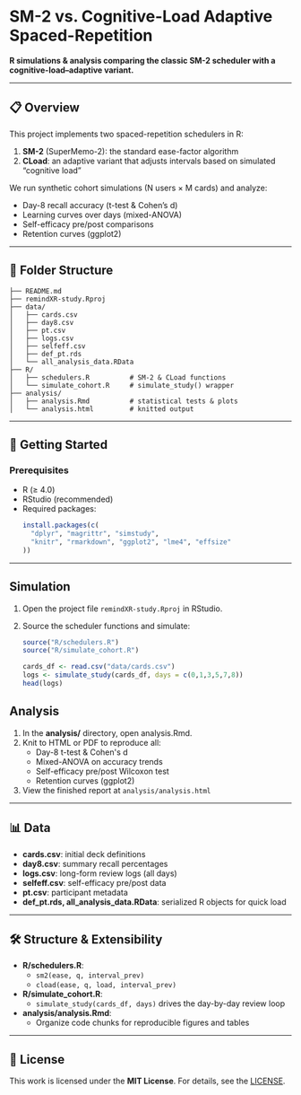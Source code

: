 # SM-2 vs. Cognitive-Load Adaptive Spaced-Repetition

**R simulations & analysis comparing the classic SM-2 scheduler with a cognitive-load–adaptive variant.**

---

## 📋 Overview

This project implements two spaced-repetition schedulers in R:

1. **SM-2** (SuperMemo-2): the standard ease-factor algorithm  
2. **CLoad**: an adaptive variant that adjusts intervals based on simulated “cognitive load”

We run synthetic cohort simulations (N users × M cards) and analyze:
- Day-8 recall accuracy (t-test & Cohen’s d)  
- Learning curves over days (mixed-ANOVA)  
- Self-efficacy pre/post comparisons  
- Retention curves (ggplot2)

---

## 📂 Folder Structure

    ├── README.md
    ├── remindXR-study.Rproj
    ├── data/
    │   ├── cards.csv
    │   ├── day8.csv
    │   ├── pt.csv
    │   ├── logs.csv
    │   ├── selfeff.csv
    │   ├── def_pt.rds
    │   └── all_analysis_data.RData
    ├── R/
    │   ├── schedulers.R          # SM-2 & CLoad functions
    │   └── simulate_cohort.R     # simulate_study() wrapper
    ├── analysis/
    │   ├── analysis.Rmd          # statistical tests & plots
    │   └── analysis.html         # knitted output


---

## 🚀 Getting Started

### Prerequisites

- R (≥ 4.0)  
- RStudio (recommended)  
- Required packages:
  ```r
  install.packages(c(
    "dplyr", "magrittr", "simstudy",
    "knitr", "rmarkdown", "ggplot2", "lme4", "effsize"
  ))

---

## Simulation
1. Open the project file `remindXR-study.Rproj` in RStudio.
2. Source the scheduler functions and simulate:

    ```r
    source("R/schedulers.R")
    source("R/simulate_cohort.R")

    cards_df <- read.csv("data/cards.csv")
    logs <- simulate_study(cards_df, days = c(0,1,3,5,7,8))
    head(logs)

## Analysis
1. In the **analysis/** directory, open analysis.Rmd.
2. Knit to HTML or PDF to reproduce all:
    - Day-8 t-test & Cohen's d
    - Mixed-ANOVA on accuracy trends
    - Self-efficacy pre/post Wilcoxon test
    - Retention curves (ggplot2)
3. View the finished report at `analysis/analysis.html`

---

## 📊 Data
- **cards.csv**: initial deck definitions
- **day8.csv**: summary recall percentages
- **logs.csv**: long-form review logs (all days)
- **selfeff.csv**: self-efficacy pre/post data
- **pt.csv**: participant metadata
- **def_pt.rds, all_analysis_data.RData**: serialized R objects for quick load

---

## 🛠️ Structure & Extensibility
- **R/schedulers.R**:
    - `sm2(ease, q, interval_prev)`
    - `cload(ease, q, load, interval_prev)`
- **R/simulate_cohort.R**:
    - `simulate_study(cards_df, days)` drives the day-by-day review loop
- **analysis/analysis.Rmd**:
    - Organize code chunks for reproducible figures and tables

---
## 📄 License
This work is licensed under the **MIT License**. For details, see the [LICENSE](https://rem.mit-license.org/).
